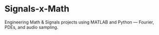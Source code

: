 # Signals-x-Math
Engineering Math & Signals projects using MATLAB and Python — Fourier, PDEs, and audio sampling.
